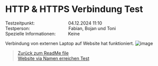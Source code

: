 # HTTP & HTTPS Verbindung Test  
Testzeitpunkt:&nbsp;&nbsp;&nbsp;&nbsp;&nbsp;&nbsp;&nbsp;&nbsp;&nbsp;&nbsp;&nbsp;&nbsp;&nbsp;&nbsp;&nbsp;&nbsp;&nbsp;&nbsp;&nbsp;&nbsp;&nbsp;&nbsp;&nbsp;&nbsp;&nbsp;&nbsp;&nbsp;04.12.2024 11:10  
Testperson:&nbsp;&nbsp;&nbsp;&nbsp;&nbsp;&nbsp;&nbsp;&nbsp;&nbsp;&nbsp;&nbsp;&nbsp;&nbsp;&nbsp;&nbsp;&nbsp;&nbsp;&nbsp;&nbsp;&nbsp;&nbsp;&nbsp;&nbsp;&nbsp;&nbsp;&nbsp;&nbsp;&nbsp;&nbsp;&nbsp; Fabian, Bojan und Toni  
Spezielle Informationen:&nbsp;&nbsp;&nbsp;&nbsp;&nbsp;&nbsp;&nbsp;&nbsp;&nbsp;&nbsp;Keine  


Verbindung von externen Laptop auf Website hat funktioniert.
![image](https://github.com/user-attachments/assets/9860b031-f38a-4caf-8e18-3c0c6e50ee7d)







> [Zurück zum ReadMe file](README.md)  
> [Website via Namen erreichen Test](Testfall2.md)
